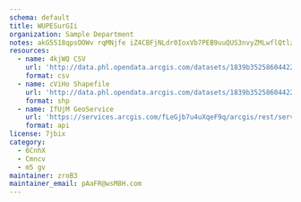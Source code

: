 ```yaml
---
schema: default
title: WUPESurGIi 
organization: Sample Department 
notes: akG5S18qpsOOWv rqMNjfe iZ4CBFjNLdr0IoxVb7PEB9uuQUS3nvyZMLwflQtlzHaJpygnh1TAFP6kCmAJs4T8bIDX0YRUXKY52 
resources:
  - name: 4kjWQ CSV
    url: 'http://data.phl.opendata.arcgis.com/datasets/1839b35258604422b0b520cbb668df0d_0.csv'
    format: csv
  - name: cViHo Shapefile
    url: 'http://data.phl.opendata.arcgis.com/datasets/1839b35258604422b0b520cbb668df0d_0.zip'
    format: shp
  - name: IfUjM GeoService
    url: 'https://services.arcgis.com/fLeGjb7u4uXqeF9q/arcgis/rest/services/Air_Monitoring_Stations/FeatureServer/0/query'
    format: api
license: 7jbix 
category:
  - 6CnhX 
  - Cmncv 
  - m5 gv 
maintainer: zroB3  
maintainer_email: pAaFR@wsM8H.com
---
```

